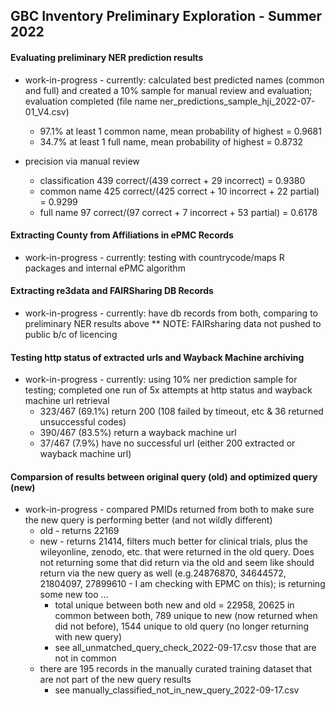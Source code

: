 ## GBC Inventory Preliminary Exploration - Summer 2022

#### Evaluating preliminary NER prediction results

* work-in-progress - currently: calculated best predicted names (common and full) and created a 10% sample for manual review and evaluation; evaluation completed (file name ner_predictions_sample_hji_2022-07-01_V4.csv)
  * 97.1% at least 1 common name, mean probability of highest = 0.9681
  * 34.7% at least 1 full name, mean probability of highest = 0.8732

* precision via manual review 
  * classification 439 correct/(439 correct + 29 incorrect) = 0.9380
  * common name 425 correct/(425 correct + 10 incorrect + 22 partial) = 0.9299
  * full name 97 correct/(97 correct + 7 incorrect + 53 partial) = 0.6178

#### Extracting County from Affiliations in ePMC Records

* work-in-progress - currently: testing with countrycode/maps R packages and internal ePMC algorithm

#### Extracting re3data and FAIRSharing DB Records

* work-in-progress - currently: have db records from both, comparing to preliminary NER results above
** NOTE: FAIRsharing data not pushed to public b/c of licencing

#### Testing http status of extracted urls and Wayback Machine archiving 

* work-in-progress - currently: using 10% ner prediction sample for testing; completed one run of 5x attempts at http status and wayback machine url retrieval 
  * 323/467 (69.1%) return 200 (108 failed by timeout, etc & 36 returned unsuccessful codes)
  * 390/467 (83.5%) return a wayback machine url
  * 37/467 (7.9%) have no successful url (either 200 extracted or wayback machine url)
  
#### Comparsion of results between original query (old) and optimized query (new) 
* work-in-progress - compared PMIDs returned from both to make sure the new query is performing better (and not wildly different)
  * old - returns 22169
  * new - returns 21414, filters much better for clinical trials, plus the wileyonline, zenodo, etc. that were returned in the old query. Does not returning some that did return via the old and seem like should return via the new query as well (e.g.24876870, 34644572, 21804097, 27899610 - I am checking with EPMC on this); is returning some new too ...
    * total unique between both new and old = 22958, 20625 in common between both, 789 unique to new (now returned when did not before), 1544 unique to old query (no longer returning with new query)
     * see all_unmatched_query_check_2022-09-17.csv those that are not in common
  * there are 195 records in the manually curated training dataset that are not part of the new query results
      * see manually_classified_not_in_new_query_2022-09-17.csv



